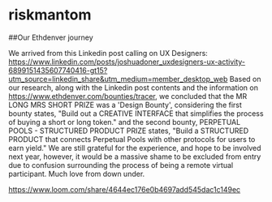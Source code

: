 # riskmantom

##Our Ethdenver journey

We arrived from this Linkedin post calling on UX Designers: https://www.linkedin.com/posts/joshuadoner_uxdesigners-ux-activity-6899151435607740416-gt15?utm_source=linkedin_share&utm_medium=member_desktop_web Based on our research, along with the Linkedin post contents and the information on https://www.ethdenver.com/bounties/tracer, we concluded that the MR LONG MRS SHORT PRIZE was a 'Design Bounty', considering the first bounty states, "Build out a CREATIVE INTERFACE that simplifies the process of buying a short or long token." and the second bounty, PERPETUAL POOLS - STRUCTURED PRODUCT PRIZE states, "Build a STRUCTURED PRODUCT that connects Perpetual Pools with other protocols for users to earn yield." We are still grateful for the experience, and hope to be involved next year, however, it would be a massive shame to be excluded from entry due to confusion surrounding the process of being a remote virtual participant. Much love from down under.

https://www.loom.com/share/4644ec176e0b4697add545dac1c149ec
